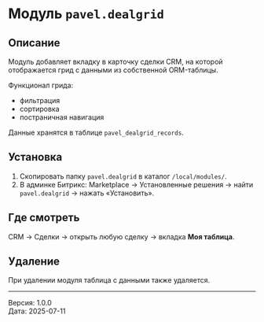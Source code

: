 # Модуль `pavel.dealgrid`

## Описание
Модуль добавляет вкладку в карточку сделки CRM, на которой отображается грид с данными из собственной ORM-таблицы.

Функционал грида:
- фильтрация
- сортировка
- постраничная навигация

Данные хранятся в таблице `pavel_dealgrid_records`.

## Установка
1. Скопировать папку `pavel.dealgrid` в каталог `/local/modules/`.
2. В админке Битрикс: Marketplace → Установленные решения → найти `pavel.dealgrid` → нажать «Установить».

## Где смотреть
CRM → Сделки → открыть любую сделку → вкладка **Моя таблица**.

## Удаление
При удалении модуля таблица с данными также удаляется.

---
Версия: 1.0.0  
Дата: 2025-07-11
